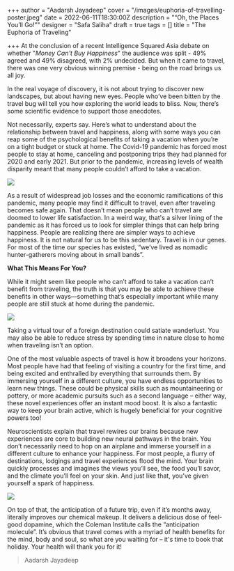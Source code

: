 +++
author = "Aadarsh Jayadeep"
cover = "/images/euphoria-of-travelling-poster.jpeg"
date = 2022-06-11T18:30:00Z
description = "“Oh, the Places You’ll Go!”"
designer = "Safa Saliha"
draft = true
tags = []
title = "The Euphoria of Traveling"

+++
At the conclusion of a recent Intelligence Squared Asia debate on whether "_Money Can't Buy Happiness_" the audience was split - 49% agreed and 49% disagreed, with 2% undecided. But when it came to travel, there was one very obvious winning premise - being on the road brings us all joy.

In the real voyage of discovery, it is not about trying to discover new landscapes, but about having new eyes. People who’ve been bitten by the travel bug will tell you how exploring the world leads to bliss. Now, there’s some scientific evidence to support those anecdotes.

Not necessarily, experts say. Here’s what to understand about the relationship between travel and happiness, along with some ways you can reap some of the psychological benefits of taking a vacation when you’re on a tight budget or stuck at home. The Covid-19 pandemic has forced most people to stay at home, canceling and postponing trips they had planned for 2020 and early 2021. But prior to the pandemic, increasing levels of wealth disparity meant that many people couldn’t afford to take a vacation.

![](/images/eup1.png)

  
As a result of widespread job losses and the economic ramifications of this pandemic, many people may find it difficult to travel, even after traveling becomes safe again. That doesn’t mean people who can’t travel are doomed to lower life satisfaction. In a weird way, that's a silver lining of the pandemic as it has forced us to look for simpler things that can help bring happiness. People are realizing there are simpler ways to achieve happiness. It is not natural for us to be this sedentary. Travel is in our genes. For most of the time our species has existed, “we’ve lived as nomadic hunter-gatherers moving about in small bands”.

**What This Means For You?**

While it might seem like people who can’t afford to take a vacation can’t benefit from traveling, the truth is that you may be able to achieve these benefits in other ways—something that’s especially important while many people are still stuck at home during the pandemic.

![](/images/eup2.png)

  
Taking a virtual tour of a foreign destination could satiate wanderlust. You may also be able to reduce stress by spending time in nature close to home when traveling isn’t an option.

One of the most valuable aspects of travel is how it broadens your horizons. Most people have had that feeling of visiting a country for the first time, and being excited and enthralled by everything that surrounds them. By immersing yourself in a different culture, you have endless opportunities to learn new things. These could be physical skills such as mountaineering or pottery, or more academic pursuits such as a second language – either way, these novel experiences offer an instant mood boost. It is also a fantastic way to keep your brain active, which is hugely beneficial for your cognitive powers too!

Neuroscientists explain that travel rewires our brains because new experiences are core to building new neural pathways in the brain. You don’t necessarily need to hop on an airplane and immerse yourself in a different culture to enhance your happiness. For most people, a flurry of destinations, lodgings and travel experiences flood the mind. Your brain quickly processes and imagines the views you’ll see, the food you’ll savor, and the climate you’ll feel on your skin. And just like that, you’ve given yourself a spark of happiness.

  
![](/images/eup3.png)

On top of that, the anticipation of a future trip, even if it’s months away, literally improves our chemical makeup. It delivers a delicious dose of feel-good dopamine, which the Coleman Institute calls the “anticipation molecule”. It’s obvious that travel comes with a myriad of health benefits for the mind, body and soul, so what are you waiting for – it's time to book that holiday. Your health will thank you for it!

>   
> Aadarsh Jayadeep